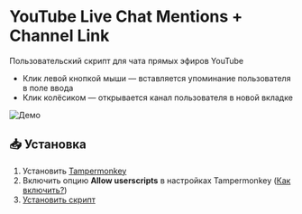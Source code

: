 # YouTube Live Chat Mentions + Channel Link

Пользовательский скрипт для чата прямых эфиров YouTube

- Клик левой кнопкой мыши — вставляется упоминание пользователя в поле ввода
- Клик колёсиком — открывается канал пользователя в новой вкладке

![Демо](./demo.gif)

## 📥 Установка

1. Установить [Tampermonkey](https://www.tampermonkey.net/)
2. Включить опцию **Allow userscripts** в настройках Tampermonkey ([Как включить?](https://www.tampermonkey.net/faq.php#Q209))
3. [Установить скрипт](https://github.com/jimorosuto/yt-live-chat-mentions-profiles/raw/main/script.user.js)

